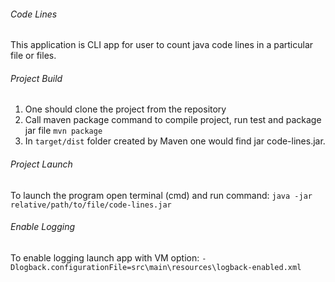 ###### Code Lines

This application is CLI app for user to count java code lines in a particular file or files.

###### Project Build

1. One should clone the project from the repository
2. Call maven package command to compile project, run test and package jar file
`mvn package`
3. In `target/dist` folder created by Maven one would find jar code-lines.jar. 

###### Project Launch

To launch the program open terminal (cmd) and run command:
`java -jar relative/path/to/file/code-lines.jar`
 
###### Enable Logging

To enable logging launch app with VM option:
`-Dlogback.configurationFile=src\main\resources\logback-enabled.xml`
